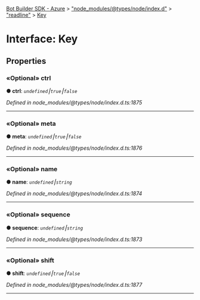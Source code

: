 [Bot Builder SDK - Azure](../README.md) > ["node_modules/@types/node/index.d"](../modules/_node_modules__types_node_index_d_.md) > ["readline"](../modules/_node_modules__types_node_index_d_._readline_.md) > [Key](../interfaces/_node_modules__types_node_index_d_._readline_.key.md)



# Interface: Key


## Properties
<a id="ctrl"></a>

### «Optional» ctrl

**●  ctrl**:  *`undefined`⎮`true`⎮`false`* 

*Defined in node_modules/@types/node/index.d.ts:1875*





___

<a id="meta"></a>

### «Optional» meta

**●  meta**:  *`undefined`⎮`true`⎮`false`* 

*Defined in node_modules/@types/node/index.d.ts:1876*





___

<a id="name"></a>

### «Optional» name

**●  name**:  *`undefined`⎮`string`* 

*Defined in node_modules/@types/node/index.d.ts:1874*





___

<a id="sequence"></a>

### «Optional» sequence

**●  sequence**:  *`undefined`⎮`string`* 

*Defined in node_modules/@types/node/index.d.ts:1873*





___

<a id="shift"></a>

### «Optional» shift

**●  shift**:  *`undefined`⎮`true`⎮`false`* 

*Defined in node_modules/@types/node/index.d.ts:1877*





___


